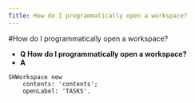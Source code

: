 ```yaml
---
Title: How do I programmatically open a workspace?
---
```

#How do I programmatically open a workspace?
- **Q How do I programmatically open a workspace?**
- **A**
```
SHWorkspace new
	contents: 'contents';
	openLabel: 'TASKS'.
```

